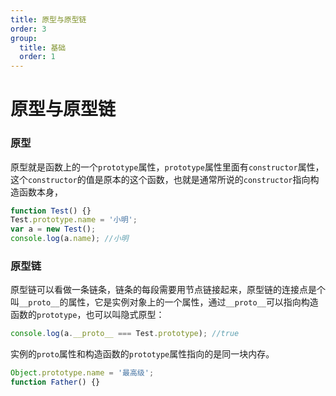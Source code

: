```yaml
---
title: 原型与原型链
order: 3
group:
  title: 基础
  order: 1
---
```


# 原型与原型链

### 原型

原型就是函数上的一个`prototype`属性，`prototype`属性里面有`constructor`属性，这个`constructor`的值是原本的这个函数，也就是通常所说的`constructor`指向构造函数本身，

```javascript
function Test() {}
Test.prototype.name = '小明';
var a = new Test();
console.log(a.name); //小明
```

### 原型链

原型链可以看做一条链条，链条的每段需要用节点链接起来，原型链的连接点是个叫`__proto__`的属性，它是实例对象上的一个属性，通过`__proto__`可以指向构造函数的`prototype`，也可以叫隐式原型：

```javascript
console.log(a.__proto__ === Test.prototype); //true
```

实例的`proto`属性和构造函数的`prototype`属性指向的是同一块内存。

```javascript
Object.prototype.name = '最高级';
function Father() {}
```
